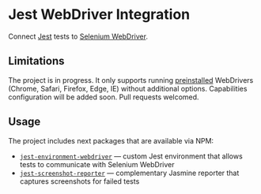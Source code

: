 # Jest WebDriver Integration

Connect [Jest][1] tests to [Selenium WebDriver][2].

## Limitations

The project is in progress. It only supports running [preinstalled][3] WebDrivers (Chrome, Safari, Firefox, Edge, IE) without additional options. Capabilities configuration will be added soon. Pull requests welcomed.

## Usage

The project includes next packages that are available via NPM:

 * [`jest-environment-webdriver`](./packages/jest-environment-webdriver) — custom Jest environment that allows tests to communicate with Selenium WebDriver
 * [`jest-screenshot-reporter`](./packages/jest-screenshot-reporter) — complementary Jasmine reporter that captures screenshots for failed tests

 [1]: http://facebook.github.io/jest/
 [2]: http://www.seleniumhq.org/projects/webdriver/
 [3]: https://github.com/SeleniumHQ/selenium/tree/master/javascript/node/selenium-webdriver#installation
